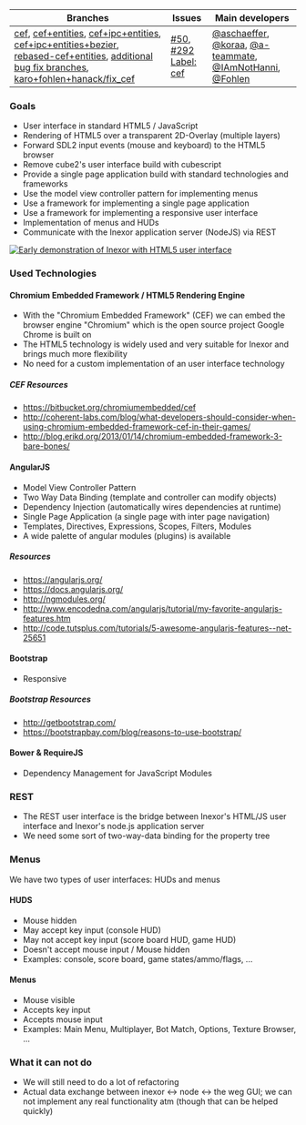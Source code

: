Branches | Issues | Main developers
-------- | ------ | ---
[cef](/inexor-game/code/tree/cef), [cef+entities](/inexor-game/code/tree/cef+entities), [cef+ipc+entities](/inexor-game/code/tree/cef+ipc+entities), [cef+ipc+entities+bezier](/inexor-game/code/tree/cef+ipc+entities+bezier), [rebased-cef+entities](/inexor-game/code/tree/rebased-cef+entities), [additional bug fix branches](/inexor-game/code/branches/all?utf8=%E2%9C%93&query=cef), [karo+fohlen+hanack/fix_cef](/inexor-game/code/tree/karo+fohlen+hanack/fix_cef) |  [#50](/inexor-game/code/issues/50), [#292](/inexor-game/code/issues/292) [Label: cef](/inexor-game/code/labels/cef) | [@aschaeffer](/aschaeffer), [@koraa](/koraa), [@a-teammate](/a-teammate), [@IAmNotHanni](/IAmNotHanni), [@Fohlen](/Fohlen)

### Goals

* User interface in standard HTML5 / JavaScript
* Rendering of HTML5 over a transparent 2D-Overlay (multiple layers)
* Forward SDL2 input events (mouse and keyboard) to the HTML5 browser
* Remove cube2's user interface build with cubescript
* Provide a single page application build with standard technologies and frameworks
* Use the model view controller pattern for implementing menus
* Use a framework for implementing a single page application
* Use a framework for implementing a responsive user interface
* Implementation of menus and HUDs
* Communicate with the Inexor application server (NodeJS) via REST

[![Early demonstration of Inexor with HTML5 user interface](http://img.youtube.com/vi/eFMS_bXPDr8/0.jpg)](http://www.youtube.com/watch?v=eFMS_bXPDr8)


### Used Technologies

#### Chromium Embedded Framework / HTML5 Rendering Engine

* With the "Chromium Embedded Framework" (CEF) we can embed the browser engine "Chromium" which is the open source project Google Chrome is built on
* The HTML5 technology is widely used and very suitable for Inexor and brings much more flexibility
* No need for a custom implementation of an user interface technology

##### CEF Resources

* https://bitbucket.org/chromiumembedded/cef
* http://coherent-labs.com/blog/what-developers-should-consider-when-using-chromium-embedded-framework-cef-in-their-games/
* http://blog.erikd.org/2013/01/14/chromium-embedded-framework-3-bare-bones/

#### AngularJS

* Model View Controller Pattern
* Two Way Data Binding (template and controller can modify objects)
* Dependency Injection (automatically wires dependencies at runtime)
* Single Page Application (a single page with inter page navigation)
* Templates, Directives, Expressions, Scopes, Filters, Modules
* A wide palette of angular modules (plugins) is available

##### Resources

* https://angularjs.org/
* https://docs.angularjs.org/
* http://ngmodules.org/
* http://www.encodedna.com/angularjs/tutorial/my-favorite-angularjs-features.htm
* http://code.tutsplus.com/tutorials/5-awesome-angularjs-features--net-25651

#### Bootstrap

* Responsive 

##### Bootstrap Resources

* http://getbootstrap.com/
* https://bootstrapbay.com/blog/reasons-to-use-bootstrap/

#### Bower & RequireJS

* Dependency Management for JavaScript Modules

### REST

* The REST user interface is the bridge between Inexor's HTML/JS user interface and Inexor's node.js application server
* We need some sort of two-way-data binding for the property tree

### Menus

We have two types of user interfaces: HUDs and menus

#### HUDS

* Mouse hidden
* May accept key input (console HUD)
* May not accept key input (score board HUD, game HUD)
* Doesn't accept mouse input / Mouse hidden
* Examples: console, score board, game states/ammo/flags, ...

#### Menus

* Mouse visible
* Accepts key input
* Accepts mouse input
* Examples: Main Menu, Multiplayer, Bot Match, Options, Texture Browser, ...

### What it can not do

* We will still need to do a lot of refactoring
* Actual data exchange between inexor <-> node <-> the weg GUI; we can not implement any real functionality atm (though that can be helped quickly)
